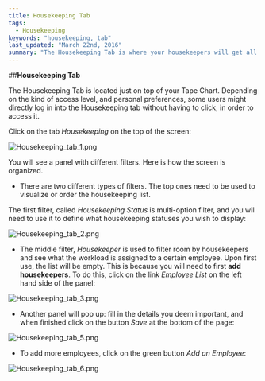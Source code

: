 ```yaml
---
title: Housekeeping Tab
tags: 
  - Housekeeping
keywords: "housekeeping, tab"
last_updated: "March 22nd, 2016"
summary: "The Housekeeping Tab is where your housekeepers will get all the information they need to organize their daily work-load. Learn here how to make the most from it!"  
---  
```



##**Housekeeping Tab**  

The Housekeeping Tab is located just on top of your Tape Chart. Depending on the kind of  access level, and personal preferences, some users might directly log in into the Housekeeping tab without having to click, in order to access it.  

Click on the tab _Housekeeping_ on the top of the screen:  

![Housekeeping_tab_1.png]({{site.baseurl}}/images/Housekeeping_tab_1.png)


You will see a panel with different filters. Here is how the screen is organized.  

- There are two different types of filters. The top ones need to be used to visualize or order the housekeeping list.  

The first filter, called _Housekeeping Status_ is multi-option filter, and you will need to use it to define what housekeeping statuses you wish to display:  


![Housekeeping_tab_2.png]({{site.baseurl}}/images/Housekeeping_tab_2.png)    


- The middle filter, _Housekeeper_ is used to filter room by housekeepers and see what the workload is assigned to a certain employee. Upon first use, the list will be empty. This is because you will need to first **add housekeepers**. To do this, click on the link _Employee List_ on the left hand side of the panel:  

![Housekeeping_tab_3.png]({{site.baseurl}}/images/Housekeeping_tab_3.png)  


- Another panel will pop up: fill in the details you deem important, and when finished click on the button _Save_ at the bottom of the page:  

![Housekeeping_tab_5.png]({{site.baseurl}}/images/Housekeeping_tab_5.png)


- To add more employees, click on the green button _Add an Employee_:  


![Housekeeping_tab_6.png]({{site.baseurl}}/images/Housekeeping_tab_6.png)




